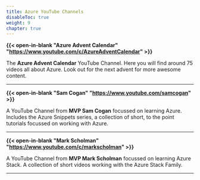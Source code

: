 ```yaml
---
title: Azure YouTube Channels
disableToc: true
weight: 9
chapter: true
---
```


**{{< open-in-blank "Azure Advent Calendar" "https://www.youtube.com/c/AzureAdventCalendar" >}}**

The **Azure Advent Calendar** YouTube Channel. Here you will find around 75 videos all about Azure. Look out for the next advent for more awesome content.

---

**{{< open-in-blank "Sam Cogan" "https://www.youtube.com/samcogan" >}}**

A YouTube Channel from **MVP Sam Cogan** focussed on learning Azure. Includes the Azure Snippets series, a collection of short, to the point tutorials focussed on working with Azure.

---
**{{< open-in-blank "Mark Scholman" "https://www.youtube.com/c/markscholman" >}}**

A YouTube Channel from **MVP Mark Scholman** focussed on learning Azure Stack. A collection of short videos working with the Azure Stack Family.

---